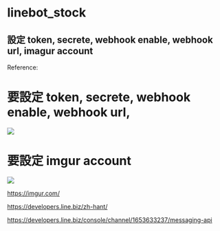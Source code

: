 # linebot_stock



## 設定 token, secrete, webhook enable, webhook url, imagur account


Reference:

# 要設定 token, secrete, webhook enable, webhook url,
![](https://i.imgur.com/FXr8DED.png)
# 要設定 imgur account
![](https://i.imgur.com/XnwkGDY.png)

https://imgur.com/

https://developers.line.biz/zh-hant/

https://developers.line.biz/console/channel/1653633237/messaging-api

